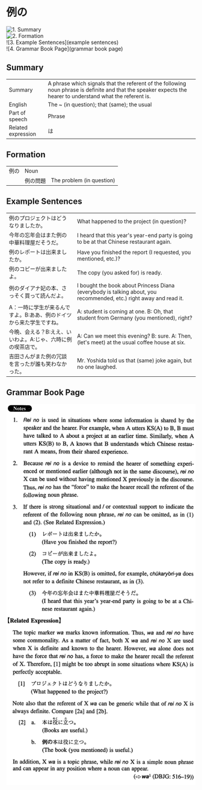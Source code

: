 # 例の

![1. Summary](summary)<br>
![2. Formation](formation)<br>
![3. Example Sentences](example sentences)<br>
![4. Grammar Book Page](grammar book page)<br>


## Summary

<table><tr>   <td>Summary</td>   <td>A phrase which signals that the referent of the following noun phrase is definite and that the speaker expects the hearer to understand what the referent is.</td></tr><tr>   <td>English</td>   <td>The ~ (in question); that (same); the usual</td></tr><tr>   <td>Part of speech</td>   <td>Phrase</td></tr><tr>   <td>Related expression</td>   <td>は</td></tr></table>

## Formation

<table class="table"><tbody><tr class="tr head"><td class="td"><span class="concept">例の</span></td><td class="td"><span class="concept"></span><span>Noun</span></td><td class="td"></td></tr><tr class="tr"><td class="td"></td><td class="td"><span class="concept">例の</span><span>問題</span></td><td class="td"><span>The problem (in question)</span> </td></tr></tbody></table>

## Example Sentences

<table><tr>   <td>例のプロジェクトはどうなりましたか。</td>   <td>What happened to the project (in question)?</td></tr><tr>   <td>今年の忘年会はまた例の中華料理屋だそうだ。</td>   <td>I heard that this year's year-end party is going to be at that Chinese restaurant again.</td></tr><tr>   <td>例のレポートは出来ましたか。</td>   <td>Have you finished the report (I requested, you mentioned, etc.)?</td></tr><tr>   <td>例のコピーが出来ましたよ。</td>   <td>The copy (you asked for) is ready.</td></tr><tr>   <td>例のダイアナ妃の本、さっそく買って読んだよ。</td>   <td>I bought the book about Princess Diana (everybody is talking about, you recommended, etc.) right away and read it.</td></tr><tr>   <td>A：一時に学生が来るんですよ。B:ああ、例のドイツから来た学生ですね。</td>   <td>A: student is coming at one. B: Oh, that student from Germany (you mentioned), right?</td></tr><tr>   <td>今晩、会える？B:ええ、いいわよ。A:じゃ、六時に例の喫茶店で。</td>   <td>A: Can we meet this evening? B: sure. A: Then, (let's meet) at the usual coffee house at six.</td></tr><tr>   <td>吉田さんがまた例の冗談を言ったが誰も笑わなかった。</td>   <td>Mr. Yoshida told us that (same) joke again, but no one laughed.</td></tr></table>

## Grammar Book Page

![](../img/Intermediate例の.png)

